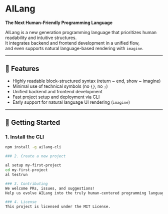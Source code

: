 # AILang

**The Next Human-Friendly Programming Language**

AILang is a new generation programming language that prioritizes human readability and intuitive structures.  
It integrates backend and frontend development in a unified flow,  
and even supports natural language-based rendering with `imagine`.

---

## 🌟 Features

- Highly readable block-structured syntax (return ~ end, show ~ imagine)
- Minimal use of technical symbols (no `{}`, no `;`)
- Unified backend and frontend development
- Fast project setup and deployment via CLI
- Early support for natural language UI rendering (`imagine`)

---

## 🚀 Getting Started

### 1. Install the CLI

```bash
npm install -g ailang-cli

### 2. Create a new project

al setup my-first-project
cd my-first-project
al testrun

### 3. Contributing
We welcome PRs, issues, and suggestions!
Help us evolve AILang into the truly human-centered programming language.

### 4. License
This project is licensed under the MIT License.
